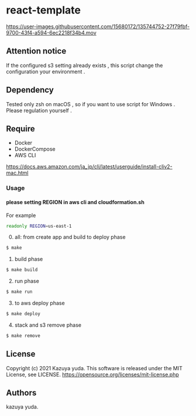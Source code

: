 # react-template

https://user-images.githubusercontent.com/15680172/135744752-27f79fbf-9700-43f4-a594-6ec2218f34b4.mov

## Attention notice
If the configured s3 setting already exists , this script change the configuration your environment .

## Dependency
Tested only zsh on macOS , so if you want to use script for Windows . Please regulation yourself .

## Require

- Docker
- DockerCompose
- AWS CLI

https://docs.aws.amazon.com/ja_jp/cli/latest/userguide/install-cliv2-mac.html

### Usage

#### please setting REGION in aws cli and cloudformation.sh

For example

```bash:cloudformation.sh
readonly REGION=us-east-1
```

0. all: from create app and build to deploy phase

```bash
$ make
```

1. build phase

```bash
$ make build
```

2. run phase

```bash
$ make run
```

3. to aws deploy phase

```bash
$ make deploy
```

4. stack and s3 remove phase

```bash
$ make remove
```

## License
Copyright (c) 2021 Kazuya yuda.
This software is released under the MIT License, see LICENSE.
https://opensource.org/licenses/mit-license.php

## Authors
kazuya yuda.
